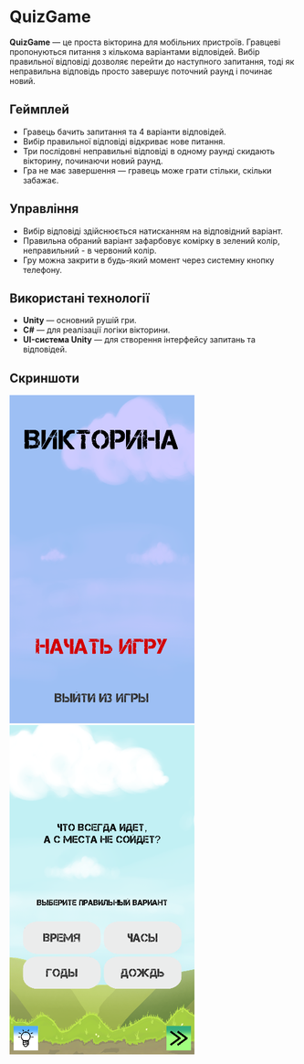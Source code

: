 # QuizGame

**QuizGame** — це проста вікторина для мобільних пристроїв. Гравцеві пропонуються питання з кількома варіантами відповідей. Вибір правильної відповіді дозволяє перейти до наступного запитання, 
тоді як неправильна відповідь просто завершує поточний раунд і починає новий.

## Геймплей

- Гравець бачить запитання та 4 варіанти відповідей.  
- Вибір правильної відповіді відкриває нове питання.  
- Три послідовні неправильні відповіді в одному раунді скидають вікторину, починаючи новий раунд.  
- Гра не має завершення — гравець може грати стільки, скільки забажає.  

## Управління

- Вибір відповіді здійснюється натисканням на відповідний варіант.
- Правильна обраний варіант зафарбовує комірку в зелений колір, неправильний - в червоний колір.  
- Гру можна закрити в будь-який момент через системну кнопку телефону.  

## Використані технології

- **Unity** — основний рушій гри.  
- **C#** — для реалізації логіки вікторини.  
- **UI-система Unity** — для створення інтерфейсу запитань та відповідей.  

## Скриншоти

![Головний екран](Assets/Screenshots/MainMenu.png)  
![Запитання у вікторині](Assets/Screenshots/Question.png)  
